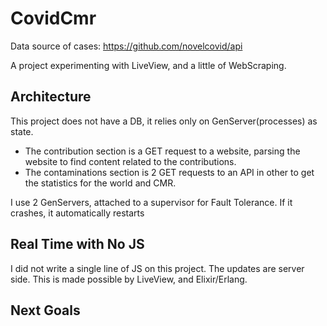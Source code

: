 # CovidCmr

Data source of cases: https://github.com/novelcovid/api

A project experimenting with LiveView, and a little of WebScraping.

## Architecture

This project does not have a DB, it relies only on GenServer(processes) as state.

- The contribution section is a GET request to a website, parsing the website to find content related to the contributions.
- The contaminations section is 2 GET requests to an API in other to get the statistics for the world and CMR.

I use 2 GenServers, attached to a supervisor for Fault Tolerance. If it crashes, it automatically restarts

## Real Time with No JS
I did not write a single line of JS on this project. The updates are server side. This is made possible by LiveView, and Elixir/Erlang.

## Next Goals

